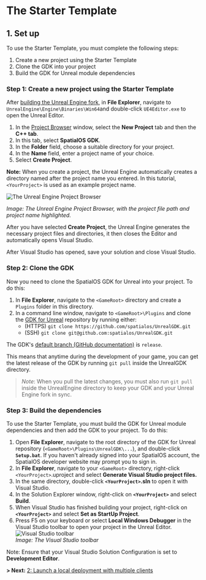# The Starter Template

## 1. Set up

To use the Starter Template, you must complete the following steps:

1. Create a new project using the Starter Template
1. Clone the GDK into your project
1. Build the GDK for Unreal module dependencies

### Step 1: Create a new project using the Starter Template

After [building the Unreal Engine fork]({{urlRoot}}/content/get-started/build-unreal-fork), in **File Explorer**, navigate to `UnrealEngine\Engine\Binaries\Win64`and double-click `UE4Editor.exe` to open the Unreal Editor.

1. In the [Project Browser](https://docs.unrealengine.com/en-us/Engine/Basics/Projects/Browser) window, select the **New Project** tab and then the **C++ tab**. 
2. In this tab, select **SpatialOS GDK**. 
3. In the **Folder** field, choose a suitable directory for your project.
4. In the **Name** field, enter a project name of your choice.
5. Select **Create Project**.

**Note:** When you create a project, the Unreal Engine automatically creates a directory named after the project name you entered. In this tutorial, `<YourProject>` is used as an example project name.

![The Unreal Engine Project Browser]({{assetRoot}}assets/set-up-template/template-project-browser.png)

*Image: The Unreal Engine Project Browser, with the project file path and project name highlighted.*

After you have selected **Create Project**, the Unreal Engine generates the necessary project files and directories, it then closes the Editor and automatically opens Visual Studio. 

After Visual Studio has opened, save your solution and close Visual Studio.

### Step 2: Clone the GDK

Now you need to clone the SpatialOS GDK for Unreal into your project. To do this: 

1. In **File Explorer**, navigate to the `<GameRoot>` directory and create a `Plugins` folder in this directory.
2. In a command line window, navigate to `<GameRoot>\Plugins` and clone the [GDK for Unreal](https://github.com/spatialos/UnrealGDK) repository by running either:
   - (HTTPS) `git clone https://github.com/spatialos/UnrealGDK.git`
   - (SSH) `git clone git@github.com:spatialos/UnrealGDK.git`

The GDK's [default branch (GitHub documentation)](https://help.github.com/en/articles/setting-the-default-branch) is `release`.

This means that anytime during the development of your game, you can get the latest release of the GDK by running `git pull` inside the UnrealGDK directory.

> *Note*: When you pull the latest changes, you must also run `git pull` inside the UnrealEngine directory to keep your GDK and your Unreal Engine fork in sync.

### Step 3: Build the dependencies 

To use the Starter Template, you must build the GDK for Unreal module dependencies and then add the GDK to your project. To do this: 

1. Open **File Explorer**, navigate to the root directory of the GDK for Unreal repository (`<GameRoot>\Plugins\UnrealGDK\...`), and double-click **`Setup.bat`**. If you haven't already signed into your SpatialOS account, the SpatialOS developer website may prompt you to sign in. 
1. In **File Explorer**, navigate to your `<GameRoot>` directory, right-click `<YourProject>`.uproject and select **Generate Visual Studio project files.**
1. In the same directory, double-click **`<YourProject>`.sln** to open it with Visual Studio.
1. In the Solution Explorer window, right-click on **`<YourProject>`** and select **Build**.
1. When Visual Studio has finished building your project, right-click on **`<YourProject>`** and select **Set as StartUp Project**.
1. Press F5 on your keyboard or select **Local Windows Debugger** in the Visual Studio toolbar to open your project in the Unreal Editor.<br/>
   ![Visual Studio toolbar]({{assetRoot}}assets/set-up-template/template-vs-toolbar.png)<br/>
   _Image: The Visual Studio toolbar_

Note: Ensure that your Visual Studio Solution Configuration is set to **Development Editor**.

**> Next:** [2: Launch a local deployment with multiple clients]({{urlRoot}}/content/get-started/starter-template/get-started-template-local)